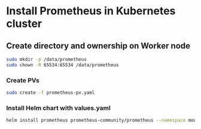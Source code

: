 # Install Prometheus in Kubernetes cluster

## Create directory and ownership on Worker node
```sh
sudo mkdir -p /data/prometheus
sudo chown -R 65534:65534 /data/prometheus
```

### Create PVs
```sh
sudo create -f prometheus-pv.yaml
```

### Install Helm chart with values.yaml
```sh
helm install prometheus prometheus-community/prometheus --namespace monitoring --create-namespace -f values.yaml
```